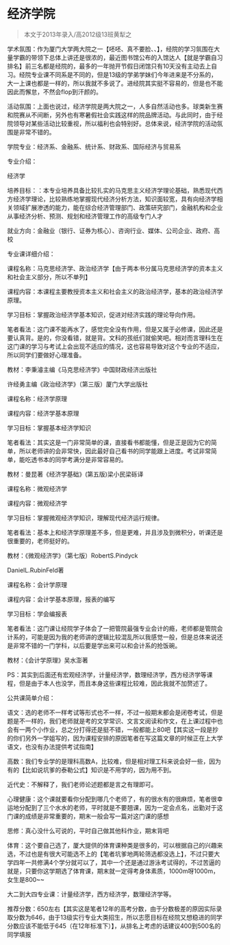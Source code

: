 
# 经济学院  

> 本文于2013年录入/高2012级13班黄犁之  

学术氛围：作为厦门大学两大院之一【呸呸、真不要脸、、】，经院的学习氛围在大量学霸的带领下总体上讲还是很浓的，最近图书馆公布的入馆达人【就是学霸自习排名】前三名都是经院的，最多的一年抛开节假日闭馆只有10天没有主动去上自习。经院专业课不同系是不同的，但是13级的学弟学妹们今年进来是不分系的，大一上课也都是一样的，所以我就不多说了。进经院其实挺不容易的，但是也不能因此而懈怠，不然会flop到汗颜的。

活动氛围：上面也说过，经济学院是两大院之一，人多自然活动也多。球类新生赛和院赛从不间断，另外也有寒暑假社会实践这样的院品牌活动。与此同时，由于经院领导对某些活动比较重视，所以福利也会特别好。总体来说，经济学院的活动氛围是非常不错的。

学院专业：经济系、金融系、统计系、财政系、国际经济与贸易系

专业介绍：

经济学

培养目标：：本专业培养具备比较扎实的马克思主义经济学理论基础，熟悉现代西方经济学理论，比较熟练地掌握现代经济分析方法，知识面较宽，具有向经济学相关领域扩展渗透的能力，能在综合经济管理部门、政策研究部门，金融机构和企业从事经济分析、预测、规划和经济管理工作的高级专门人才

就业方向：金融业（银行、证券为核心）、咨询行业、媒体、公司企业、政府、高校

专业课详细介绍：

课程名称：马克思经济学、政治经济学【由于两本书分属马克思经济学的资本主义和社会主义部分，所以不单列】

课程内容：本课程主要教授资本主义和社会主义的政治经济学，基本的政治经济学原理。

学习目标：掌握政治经济学基本知识，促进对经济实践的理论导向作用。

笔者看法：这门课不能再水了，感觉完全没有作用，但是又属于必修课，因此还是要认真背。是的，你没看错，就是背。文科的孩纸们就偷笑吧。相对而言理科生在这门课的学习与考试上会出现不适应的情况，这也容易导致对这个专业的不适应，所以同学们要做好心理准备。

教材：李秉濬主编《马克思经济学》中国财政经济出版社

许经勇主编《政治经济学》（第三版）厦门大学出版社

课程名称：经济学原理

课程内容：经济学基本原理

学习目标：掌握基本经济学知识

笔者看法：其实这是一门非常简单的课，直接看书都能懂，但是正是因为它的简单，所以老师讲的会非常快，因此最好自己看书的同学能跟上进度。考试非常简单，能吃透书本的同学考满分是非常容易的。

教材：曼昆著《经济学基础》(第五版)梁小民梁砾译

课程名称：微观经济学

课程内容：微观经济学

学习目标：掌握微观经济学知识，理解现代经济运行规律。

笔者看法：基本上和经济学原理差不多，但是更难，并且涉及到微积分，听课还是很重要的，老师挺好的。

教材：《微观经济学》（第七版）RobertS.Pindyck

DanielL.RubinFeld著

课程名称：会计学原理

课程内容：会计学基本原理，报表的编写

学习目标：学会编报表

笔者看法：这门课让经院学子体会了一把管院最强专业会计的瘾，老师都是管院会计系的，可能是因为我的老师讲的逻辑比较混乱所以我感觉一般，但是总体来说还是非常不错的一门学科，以后要是学出来可以和会计系的抢饭碗。

教材：《会计学原理》吴水澎著

PS：其实到后面还有宏观经济学，计量经济学，数理经济学，西方经济学等课程，但是由于本人也没学，而且本身这些课程比较难，因此我就不加赘述了。

公共课简单介绍：

语文：选的老师不一样考试等形式也不一样，不过一般期末都会是闭卷考试，但是题是不一样的，我们老师就是考的文学常识、文言文阅读和作文，在上课过程中也会有一两个小作业，总之分打得还是挺不错，一般都能上80吧【其实这一段是抄的你们另外一学姐写的，因为课程安排的原因笔者在写这篇文章的时候正在上大学语文，也没有办法提供考试指南】

高数：我们专业学的是理科高数A，比较难，但是相对理工科来说会好一些，因为有的【比如说坑爹的泰勒公式】知识是不用学的，因为用不到。

近代史：不解释了，我们老师论述题都是言之有理即可。

心理健康：这个课就要看你分配到哪几个老师了，有的很水有的很麻烦，笔者很幸运地分配到了三个水水的老师，平时就是不要翘课，因为一定会点名，出勤对于这门课的成绩是非常重要的，期末一般会写一篇对这门课的感想

思修：真心没什么可说的，平时自己做其他科作业，期末背吧

体育：这个要自己选了，厦大提供的体育课种类是很多的，可以根据自己的兴趣来选，不过也是有很大可能选不上的【笔者坑爹地两轮筛选都没选上】，不过只要大学四年一共修满4个学分就可以了，其中一个还是通过游泳考试得的，不过苦逼的就是，只要你这学期选了体育课，期末就一定得考身体素质，1000m呀1000m，女生是800~~

大二到大四专业课：计量经济学，西方经济学，数理经济学等。

推荐分数：650左右【其实这是笔者12年的高考分数，由于分数极差的原因实际录取分数为646，由于13级实行专业大类招生，所以志愿目标在经院又想稳进的同学分数应该不能低于645（在12年标准下）】，从排名上考虑的话建议400到500名的同学填报


